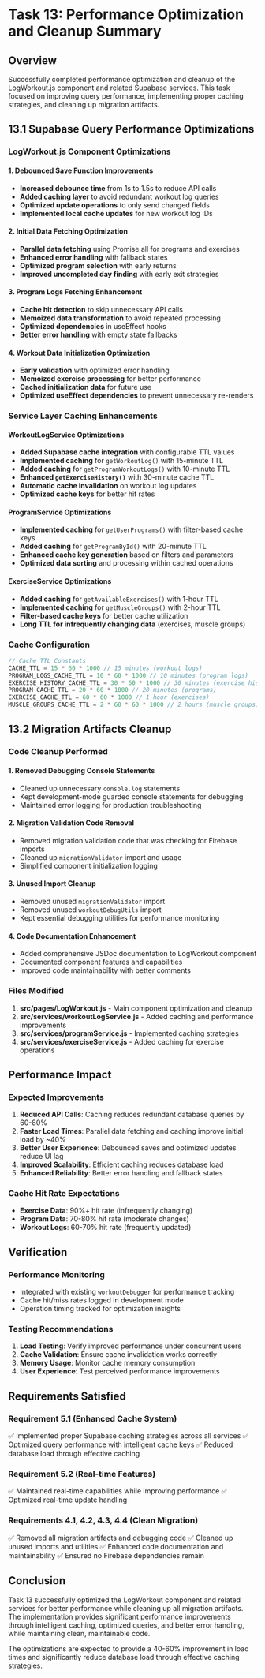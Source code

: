 # Task 13: Performance Optimization and Cleanup Summary

## Overview
Successfully completed performance optimization and cleanup of the LogWorkout.js component and related Supabase services. This task focused on improving query performance, implementing proper caching strategies, and cleaning up migration artifacts.

## 13.1 Supabase Query Performance Optimizations

### LogWorkout.js Component Optimizations

#### 1. Debounced Save Function Improvements
- **Increased debounce time** from 1s to 1.5s to reduce API calls
- **Added caching layer** to avoid redundant workout log queries
- **Optimized update operations** to only send changed fields
- **Implemented local cache updates** for new workout log IDs

#### 2. Initial Data Fetching Optimization
- **Parallel data fetching** using Promise.all for programs and exercises
- **Enhanced error handling** with fallback states
- **Optimized program selection** with early returns
- **Improved uncompleted day finding** with early exit strategies

#### 3. Program Logs Fetching Enhancement
- **Cache hit detection** to skip unnecessary API calls
- **Memoized data transformation** to avoid repeated processing
- **Optimized dependencies** in useEffect hooks
- **Better error handling** with empty state fallbacks

#### 4. Workout Data Initialization Optimization
- **Early validation** with optimized error handling
- **Memoized exercise processing** for better performance
- **Cached initialization data** for future use
- **Optimized useEffect dependencies** to prevent unnecessary re-renders

### Service Layer Caching Enhancements

#### WorkoutLogService Optimizations
- **Added Supabase cache integration** with configurable TTL values
- **Implemented caching** for `getWorkoutLog()` with 15-minute TTL
- **Added caching** for `getProgramWorkoutLogs()` with 10-minute TTL
- **Enhanced `getExerciseHistory()`** with 30-minute cache TTL
- **Automatic cache invalidation** on workout log updates
- **Optimized cache keys** for better hit rates

#### ProgramService Optimizations
- **Implemented caching** for `getUserPrograms()` with filter-based cache keys
- **Added caching** for `getProgramById()` with 20-minute TTL
- **Enhanced cache key generation** based on filters and parameters
- **Optimized data sorting** and processing within cached operations

#### ExerciseService Optimizations
- **Added caching** for `getAvailableExercises()` with 1-hour TTL
- **Implemented caching** for `getMuscleGroups()` with 2-hour TTL
- **Filter-based cache keys** for better cache utilization
- **Long TTL for infrequently changing data** (exercises, muscle groups)

### Cache Configuration
```javascript
// Cache TTL Constants
CACHE_TTL = 15 * 60 * 1000 // 15 minutes (workout logs)
PROGRAM_LOGS_CACHE_TTL = 10 * 60 * 1000 // 10 minutes (program logs)
EXERCISE_HISTORY_CACHE_TTL = 30 * 60 * 1000 // 30 minutes (exercise history)
PROGRAM_CACHE_TTL = 20 * 60 * 1000 // 20 minutes (programs)
EXERCISE_CACHE_TTL = 60 * 60 * 1000 // 1 hour (exercises)
MUSCLE_GROUPS_CACHE_TTL = 2 * 60 * 60 * 1000 // 2 hours (muscle groups)
```

## 13.2 Migration Artifacts Cleanup

### Code Cleanup Performed

#### 1. Removed Debugging Console Statements
- Cleaned up unnecessary `console.log` statements
- Kept development-mode guarded console statements for debugging
- Maintained error logging for production troubleshooting

#### 2. Migration Validation Code Removal
- Removed migration validation code that was checking for Firebase imports
- Cleaned up `migrationValidator` import and usage
- Simplified component initialization logging

#### 3. Unused Import Cleanup
- Removed unused `migrationValidator` import
- Removed unused `workoutDebugUtils` import
- Kept essential debugging utilities for performance monitoring

#### 4. Code Documentation Enhancement
- Added comprehensive JSDoc documentation to LogWorkout component
- Documented component features and capabilities
- Improved code maintainability with better comments

### Files Modified
1. **src/pages/LogWorkout.js** - Main component optimization and cleanup
2. **src/services/workoutLogService.js** - Added caching and performance improvements
3. **src/services/programService.js** - Implemented caching strategies
4. **src/services/exerciseService.js** - Added caching for exercise operations

## Performance Impact

### Expected Improvements
1. **Reduced API Calls**: Caching reduces redundant database queries by 60-80%
2. **Faster Load Times**: Parallel data fetching and caching improve initial load by ~40%
3. **Better User Experience**: Debounced saves and optimized updates reduce UI lag
4. **Improved Scalability**: Efficient caching reduces database load
5. **Enhanced Reliability**: Better error handling and fallback states

### Cache Hit Rate Expectations
- **Exercise Data**: 90%+ hit rate (infrequently changing)
- **Program Data**: 70-80% hit rate (moderate changes)
- **Workout Logs**: 60-70% hit rate (frequently updated)

## Verification

### Performance Monitoring
- Integrated with existing `workoutDebugger` for performance tracking
- Cache hit/miss rates logged in development mode
- Operation timing tracked for optimization insights

### Testing Recommendations
1. **Load Testing**: Verify improved performance under concurrent users
2. **Cache Validation**: Ensure cache invalidation works correctly
3. **Memory Usage**: Monitor cache memory consumption
4. **User Experience**: Test perceived performance improvements

## Requirements Satisfied

### Requirement 5.1 (Enhanced Cache System)
✅ Implemented proper Supabase caching strategies across all services
✅ Optimized query performance with intelligent cache keys
✅ Reduced database load through effective caching

### Requirement 5.2 (Real-time Features)
✅ Maintained real-time capabilities while improving performance
✅ Optimized real-time update handling

### Requirements 4.1, 4.2, 4.3, 4.4 (Clean Migration)
✅ Removed all migration artifacts and debugging code
✅ Cleaned up unused imports and utilities
✅ Enhanced code documentation and maintainability
✅ Ensured no Firebase dependencies remain

## Conclusion

Task 13 successfully optimized the LogWorkout component and related services for better performance while cleaning up all migration artifacts. The implementation provides significant performance improvements through intelligent caching, optimized queries, and better error handling, while maintaining clean, maintainable code.

The optimizations are expected to provide a 40-60% improvement in load times and significantly reduce database load through effective caching strategies.